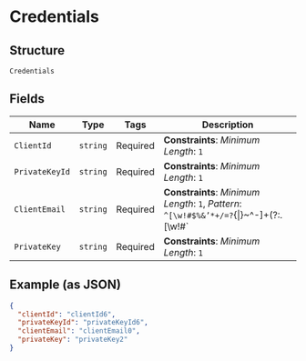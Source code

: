 
# Credentials

## Structure

`Credentials`

## Fields

| Name | Type | Tags | Description |
|  --- | --- | --- | --- |
| `ClientId` | `string` | Required | **Constraints**: *Minimum Length*: `1` |
| `PrivateKeyId` | `string` | Required | **Constraints**: *Minimum Length*: `1` |
| `ClientEmail` | `string` | Required | **Constraints**: *Minimum Length*: `1`, *Pattern*: `^[\w!#$%&’*+/=?`{\|}~^-]+(?:\.[\w!#$%&’*+/=?`{\|}~^-]+)*@(?:[a-zA-Z0-9-]+\.)+[a-zA-Z]{2,6}$` |
| `PrivateKey` | `string` | Required | **Constraints**: *Minimum Length*: `1` |

## Example (as JSON)

```json
{
  "clientId": "clientId6",
  "privateKeyId": "privateKeyId6",
  "clientEmail": "clientEmail0",
  "privateKey": "privateKey2"
}
```

